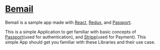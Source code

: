 # [Bemail](http://bmail.herokuapp.com/)

Bemail is a sample app made with [React](https://github.com/facebook/react), [Redux](https://github.com/reactjs/react-redux), and [Passport](passportjs.org).<br />

This is a simple Application to get familiar with basic concepts of [Passport](passportjs.org)(used for authentication), and [Stripe](https://stripe.com)(used for Payment). This simple App should get you familiar with these Libraries and their use case.
